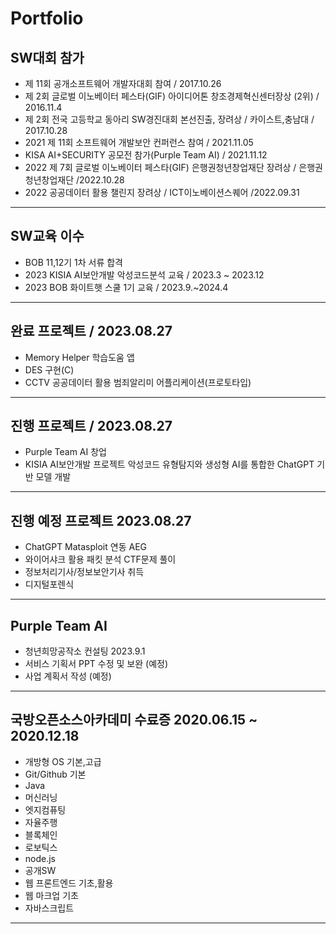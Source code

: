 # Portfolio

## SW대회 참가
- 제 11회 공개소프트웨어 개발자대회 참여 / 2017.10.26
- 제 2회 글로벌 이노베이터 페스타(GIF) 아이디어톤 창조경제혁신센터장상 (2위) / 2016.11.4
- 제 2회 전국 고등학교 동아리 SW경진대회 본선진출, 장려상 / 카이스트,충남대 / 2017.10.28 
- 2021 제 11회 소프트웨어 개발보안 컨퍼런스 참여 / 2021.11.05
- KISA AI+SECURITY 공모전 참가(Purple Team AI) / 2021.11.12
- 2022 제 7회 글로벌 이노베이터 페스타(GIF) 은행권청년창업재단 장려상 / 은행권청년창업재단 /2022.10.28 
- 2022 공공데이터 활용 챌린지 장려상 / ICT이노베이션스퀘어 /2022.09.31 
---------------------------------------------------
## SW교육 이수
- BOB 11,12기 1차 서류 합격
- 2023 KISIA AI보안개발 악성코드분석 교육 / 2023.3 ~ 2023.12
- 2023 BOB 화이트햇 스쿨 1기 교육 / 2023.9.~2024.4
---------------------------------------------------
## 완료 프로젝트 / 2023.08.27
- Memory Helper 학습도움 앱
- DES 구현(C)
- CCTV 공공데이터 활용 범죄알리미 어플리케이션(프로토타입)
---------------------------------------------------
## 진행 프로젝트 / 2023.08.27
- Purple Team AI 창업
- KISIA AI보안개발 프로젝트 악성코드 유형탐지와 생성형 AI를 통합한 ChatGPT 기반 모델 개발
---------------------------------------------------
## 진행 예정 프로젝트 2023.08.27
- ChatGPT Matasploit 연동 AEG
- 와이어샤크 활용 패킷 분석 CTF문제 풀이
- 정보처리기사/정보보안기사 취득
- 디지털포렌식 
---------------------------------------------------
## Purple Team AI
- 청년희망공작소 컨설팅 2023.9.1
- 서비스 기획서 PPT 수정 및 보완 (예정) 
- 사업 계획서 작성 (예정)
---------------------------------------------------
## 국방오픈소스아카데미 수료증 2020.06.15 ~ 2020.12.18
- 개방형 OS 기본,고급
- Git/Github 기본
- Java
- 머신러닝
- 엣지컴퓨팅
- 자율주행
- 블록체인
- 로보틱스
- node.js
- 공개SW
- 웹 프론트엔드 기초,활용
- 웹 마크업 기초
- 자바스크립트
---------------------------------------------------
